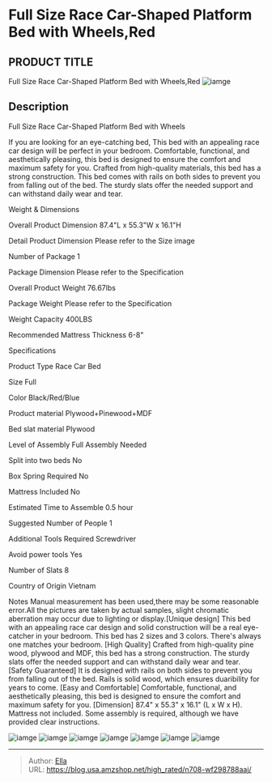 # Full Size Race Car-Shaped Platform Bed with Wheels,Red


## PRODUCT TITLE 

Full Size Race Car-Shaped Platform Bed with Wheels,Red
![iamge](https://b2bfiles1.gigab2b.cn/image/wkseller/28/20230309_af34215ef62c0133976eb78ec247d1ee.jpg)

## Description

Full Size Race Car-Shaped Platform Bed with Wheels

If you are looking for an eye-catching bed, This bed with an appealing race car design will be perfect in your bedroom. Comfortable, functional, and aesthetically pleasing, this bed is designed to ensure the comfort and maximum safety for you. Crafted from high-quality materials, this bed has a strong construction. This bed comes with rails on both sides to prevent you from falling out of the bed. The sturdy slats offer the needed support and can withstand daily wear and tear.




Weight &amp; Dimensions




Overall Product Dimension
87.4&#34;L x 55.3&#34;W x 16.1&#34;H


Detail Product Dimension
Please refer to the Size image


Number of Package
1


Package Dimension
Please refer to the Specification


Overall Product Weight
76.67lbs


Package Weight
Please refer to the Specification


Weight Capacity
400LBS


Recommended Mattress Thickness
6-8&#34;






Specifications




Product Type
Race Car Bed


Size
Full


Color
Black/Red/Blue


Product material
Plywood&#43;Pinewood&#43;MDF


Bed slat material
Plywood


Level of Assembly
Full Assembly Needed


Split into two beds
No


Box Spring Required
No


Mattress Included
No


Estimated Time to Assemble
0.5 hour


Suggested Number of People
1


Additional Tools Required
Screwdriver


Avoid power tools
Yes


Number of Slats
8


Country of Origin
Vietnam


Notes
Manual measurement has been used,there may be some reasonable error.All the pictures are taken by actual samples, slight chromatic aberration may occur due to lighting or display.[Unique design] This bed with an appealing race car design and solid construction will be a real eye-catcher in your bedroom. This bed has 2 sizes and 3 colors. There&#39;s always one matches your bedroom.
[High Quality] Crafted from high-quality pine wood, plywood and MDF, this bed has a strong construction. The sturdy slats offer the needed support and can withstand daily wear and tear.
[Safety Guaranteed] It is designed with rails on both sides to prevent you from falling out of the bed. Rails is solid wood, which ensures duaribility for years to come.
[Easy and Comfortable] Comfortable, functional, and aesthetically pleasing, this bed is designed to ensure the comfort and maximum safety for you.
[Dimension] 87.4&#34; x 55.3&#34; x 16.1&#34; (L x W x H). Mattress not included. Some assembly is required, although we have provided clear instructions.






![iamge](https://b2bfiles1.gigab2b.cn/image/wkseller/28/20230309_a5acb3f1a5cf1614ee8b6665ae368ceb.jpg)
![iamge](https://b2bfiles1.gigab2b.cn/image/wkseller/28/20230309_8ad711a9d326203330b09209474c2a45.jpg)
![iamge](https://b2bfiles1.gigab2b.cn/image/wkseller/28/20230309_1f641411da9c73234336295e18c1976c.jpg)
![iamge](https://b2bfiles1.gigab2b.cn/image/wkseller/28/20230309_fbc003ce6d311f60214ba433bfcf8995.jpg)
![iamge](https://b2bfiles1.gigab2b.cn/image/wkseller/28/20230309_73bcb986f3a6219380d342cdc5c34b98.jpg)
![iamge](https://b2bfiles1.gigab2b.cn/image/wkseller/28/20230309_c6ee7445368d1c861019337fa25949b7.jpg)
![iamge](https://b2bfiles1.gigab2b.cn/image/wkseller/28/20230309_0f081c0c0ed191314913a6479477ac9b.jpg)


---

> Author: [Ella](https://blog.usa.amzshop.net/)  
> URL: https://blog.usa.amzshop.net/high_rated/n708-wf298788aaj/  

